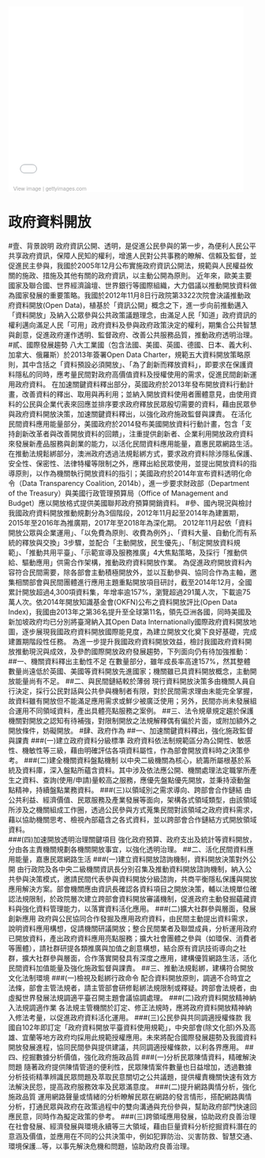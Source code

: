 <div class="getty embed image" style="background-color:#fff;display:inline-block;font-family:'Helvetica Neue',Arial,sans-serif;color:#a7a7a7;font-size:11px;width:100%;max-width:478px;"><div style="overflow:hidden;position:relative;height:0;padding:75.104603% 0 0 0;width:100%;"><iframe src="//embed.gettyimages.com/embed/185240075?et=KJeJdrodQZRcl5eJ-7zNXA&sig=_yvEhWX5XY7mPHdtFlYl5Z5Q0WrcXbj0xOKB3ZrFgos=" width="478" height="359" scrolling="no" frameborder="0" style="display:inline-block;position:absolute;top:0;left:0;width:100%;height:100%;"></iframe></div><p style="margin:0;"></p><div style="padding:0;margin:0 0 0 10px;text-align:left;"><a href="http://www.gettyimages.com/detail/185240075" target="_blank" style="color:#a7a7a7;text-decoration:none;font-weight:normal !important;border:none;display:inline-block;">View image</a> | <a href="http://www.gettyimages.com" target="_blank" style="color:#a7a7a7;text-decoration:none;font-weight:normal !important;border:none;display:inline-block;">gettyimages.com</a></div></div>

# 政府資料開放

#壹、背景說明
政府資訊公開、透明，是促進公民參與的第一步，為便利人民公平共享政府資訊，保障人民知的權利，增進人民對公共事務的瞭解、信賴及監督，並促進民主參與，我國於2005年12月公布實施政府資訊公開法，規範與人民權益攸關的施政、措施及其他有關的政府資訊，以主動公開為原則。
近年來，歐美主要國家及聯合國、世界經濟論壇、世界銀行等國際組織，大力倡議以推動開放資料做為國家發展的重要策略。我國於2012年11月8日行政院第3322次院會決議推動政府資料開放(Open Data)，植基於「資訊公開」概念之下，進一步向前推動邁入「資料開放」及納入公眾參與公共政策議題理念，由滿足人民「知道」政府資訊的權利邁向滿足人民「可用」政府資料及參與政府政策決定的權利，期集合公共智慧與創意，促進政府運作透明、監督政府、改善公共服務品質，推動政府透明治理。
#貳、國際發展趨勢
八大工業國（包含法國、美國、英國、德國、日本、義大利、加拿大、俄羅斯）於2013年簽署Open Data Charter，規範五大資料開放策略原則，其中含括之「資料預設必須開放」、「為了創新而釋放資料」，即要求在保護資料隱私的同時，應考量民間對政府高價值資料及授權使用的需求，促進民間創新運用政府資料。
在加速關鍵資料釋出部分，英國政府於2013年發布開放資料行動計畫，改善資料的釋出、取用與再利用；並納入開放資料使用者團體意見，由使用資料的公民與企業代表來回應並排序要求政府釋放民眾殷切需要的資料，藉由民眾參與政府資料開放決策，加速關鍵資料釋出，以強化政府施政監督與課責。
在活化民間資料應用能量部分，美國政府於2014發布美國開放資料行動計畫，包含「支持創新改革者與改善開放資料的回饋」，注重提供創新者、企業利用開放政府資料來發展新產品服務與創業的能力，以活化民間資料應用能量，嘉惠民眾網路生活。
在推動法規鬆綁部分，澳洲政府透過法規鬆綁方式，要求政府資料除涉隱私保護、安全性、保密性、法律特權等限制之外，應釋出給民眾使用，並提出開放資料的指導原則，以作為機關執行開放資料的指引；美國政府於2014年宣布資料透明化命令（Data Transparency Coalition, 2014b），進一步要求財政部（Department of the Treasury）與美國行政管理預算局（Office of Management and Budget）應以開放格式提供美國聯邦政府預算開銷資料。
#參、國內現況與檢討
我國政府資料開放推動規劃分為3個階段，2012年11月起至2014年為建置期，2015年至2016年為推廣期，2017年至2018年為深化期。
2012年11月起依「資料開放公眾與企業運用」、「以免費為原則、收費為例外」、「資料大量、自動化而有系統的釋放與交換」3步驟，並配合「主動開放，民生優先」、「制定開放資料規範」、「推動共用平臺」、「示範宣導及服務推廣」4大焦點策略，及採行「推動供給、驅動應用」供需合作架構，推動政府資料開放作業。
為促進政府開放資料內容符合民間需要，除各部會主動積極開放外，並以互動參與、協同合作為主軸，邀集相關部會與民間團體進行應用主題重點開放項目研討，截至2014年12月，全國累計開放超過4,300項資料集，年增率逾157%，瀏覽超過291萬人次，下載逾75萬人次。依2014年開放知識基金會(OKFN)公布之資料開放評比(Open Data Index)，我國由2013年之第36名提升至全球第11名，領先亞洲各國，同時美國及新加坡政府均已分別將臺灣納入其Open Data Internationally國際政府資料開放地圖，逐步展現我國政府資料開放國際能見度，為建立開放文化奠下良好基礎，完成建置期階段性任務。
為進一步提升我國政府資料開放效益，檢討我國政府資料開放推動現況與成效，及參酌國際開放政府發展趨勢，下列面向仍有待加強推動：
##一、機關資料釋出主動性不足
在數量部分，雖年成長率高達157%，然其整體數量尚遠低於英國、美國等資料開放先進國家；機關雖已具資料開放概念，主動開放能量尚有不足。
##二、與民間鏈結較於薄弱
現行資料開放決策多由機關人員自行決定，採行公民對話與公共參與機制者有限，對於民間需求理由未能完全掌握，故資料雖有開放但不能滿足應用需求或鮮少被廣泛使用；另外，民間亦尚未發展組合運用不同領域資料，產出具體亮點服務之案例。
##三、法令規章規定趨於保護
機關對開放之認知有待補強，對限制開放之法規解釋偶有偏於片面，或附加額外之開放條件，妨礙開放。
#肆、政府作為
##一、加速關鍵資料釋出，強化施政監督與課責
###(一)建立政府資料分級標準
政府資料依法制規範區分為公開性、敏感性、機敏性等三級，藉由明確評估各項資料屬性，作為部會開放資料時之決策參考。
###(二)建全機關資料盤點機制
以中央二級機關為核心，統籌所屬根基於系統及資料庫，深入盤點所蘊含資料。其中涉及依法應公開、機關處理法定職掌所產生之資料、查詢(使用/申請)量較高之服務，應優先盤點優先開放，並秉持滾動盤點精神，持續盤點業務資料。
###(三)以領域別之需求導向、跨部會合作鏈結
由公共利益、經濟價值、民眾服務及產業發展等面向，架構各式領域類型，由該領域所涉及之機關組成工作圈，透過公民參與方式蒐集民間對該領域之政府資料需求，藉以協助機關思考、檢視內部蘊含之各式資料，並以跨部會合作鏈結方式開放領域資料。	
###(四)加速開放透明治理關鍵項目
強化政府預算、政府支出及統計等資料開放，分由各主責機關規劃各機關開放事宜，以強化透明治理。
##二、活化民間資料應用能量，嘉惠民眾網路生活
###(一)建立資料開放諮詢機制，資料開放決策對外公開
由行政院及各中央二級機關資訊長分別召集及推動資料開放諮詢機制，納入公共參與決策模式，邀請民間代表參與資料開放分級諮詢，共商平衡隱私保護與開放應用解決方案。部會機關應由資訊長確認各資料項目之開放決策，輔以法規單位確認法規限制，於政院層次建立跨部會資料開放審議機制，促進政府主動發掘蘊藏資料與強化資料管理能力，以落實資料活化應用。
###(二)擴大社群參與層面，發展創新應用
政府與公民協同合作發掘及應用政府資料，由民間主動提出資料需求，說明資料應用構想，促請機關研議開放；整合民間業者及聯盟成員，分析運用政府已開放資料，產出政府資料應用亮點服務；擴大社會團體之參與（如環保、消費者等團體），請社群研提各類推廣與加值之創意構想，結合原有資訊技術導向之社群，擴大社群參與層面，合作落實開發具有深度之應用，建構優質網路生活，活化民間資料加值能量及強化施政監督與課責。 
##三、推動法規鬆綁，建構符合開放文化法制環境
###(一)檢視及鬆綁行政命令
配合資料開放原則，調適不合時宜之法條，部會主管法規者，請主管部會研修鬆綁法規限制或釋疑。跨部會法規者，由虛擬世界發展法規調適平臺召開主題會議協調處理。
###(二)政府資料開放精神納入法規調適作業
各法規主管機關於訂定、修正法規時，應將政府資料開放精神納入修法考量，以促進政府資料活化運用。
###(三)公民參與共同調適授權條款
我國自102年即訂定「政府資料開放平臺資料使用規範」，中央部會(除文化部)外及高雄、宜蘭等地方政府均採用此規範授權應用。未來將配合國際發展趨勢及我國資料開放發展進程，協同民間參與提供建議，共同調適授權條款，以利各界應用。
##四、挖掘數據分析價值，強化政府施政品質
###(一)分析民眾陳情資料，精確解決問題
隨著政府提供陳情管道的便利性，民眾陳情案件數量也日益增加，透過數據分析技術精準辨識民眾問題及萃取民意關切之公共議題，提供權責機關快速有效方法解決民怨，提高政府服務效率及民眾滿意度。
###(二)提升網路輿情分析，強化施政品質
運用網路聲量或情緒的分析瞭解民眾在網路的發言情形，搭配網路輿情分析，打通民眾與政府在政策過程中的雙向溝通與充份參與，幫助政府部門快速回應民意，同時作為擬定政策的參考。
###(三)跨領域應用發展，協助政府良善治理
在社會發展、經濟發展與環境永續等三大領域，藉由巨量資料分析挖掘資料潛在的意涵及價值，並應用在不同的公共決策中，例如犯罪防治、災害防救、智慧交通、環境保護…等，以事先解決危機和問題，協助政府良善治理。
